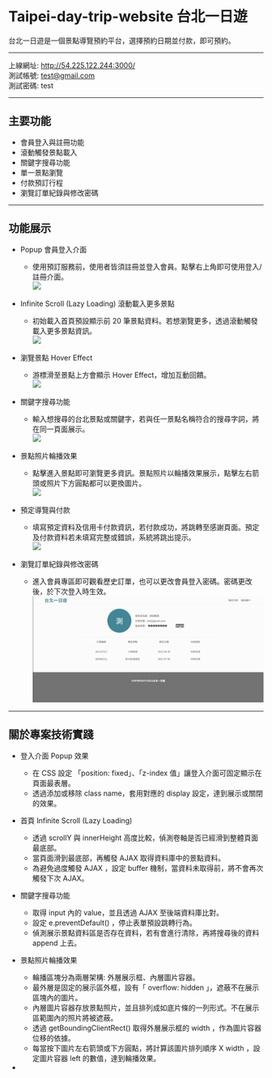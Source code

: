 # Taipei-day-trip-website 台北一日遊 
台北一日遊是一個景點導覽預約平台，選擇預約日期並付款，即可預約。  

----

上線網址: http://54.225.122.244:3000/  
測試帳號: test@gmail.com  
測試密碼: test  

----

## 主要功能  
+ 會員登入與註冊功能
+ 滾動觸發景點載入
+ 關鍵字搜尋功能
+ 單一景點瀏覽
+ 付款預訂行程
+ 瀏覽訂單紀錄與修改密碼

---

## 功能展示
+ Popup 會員登入介面
  + 使用預訂服務前，使用者皆須註冊並登入會員。點擊右上角即可使用登入/註冊介面。    
  ![](https://github.com/JulieYeeee/git-work/blob/main/popup1.gif)   
    
+ Infinite Scroll (Lazy Loading) 滾動載入更多景點  
  + 初始載入首頁預設顯示前 20 筆景點資料。若想瀏覽更多，透過滾動觸發載入更多景點資訊。  
  ![](https://github.com/JulieYeeee/git-work/blob/main/infinite%20scroll1.gif)  
     
+ 瀏覽景點 Hover Effect  
  + 游標滑至景點上方會顯示 Hover Effect，增加互動回饋。  
  ![](https://github.com/JulieYeeee/git-work/blob/main/hover1.gif)   
    
+ 關鍵字搜尋功能  
  + 輸入想搜尋的台北景點或關鍵字，若與任一景點名稱符合的搜尋字詞，將在同一頁面展示。  
  ![](https://github.com/JulieYeeee/git-work/blob/main/search1.gif)  
    
+ 景點照片輪播效果  
  + 點擊進入景點即可瀏覽更多資訊。景點照片以輪播效果展示，點擊左右箭頭或照片下方圓點都可以更換圖片。  
  ![](https://github.com/JulieYeeee/git-work/blob/main/view1.gif)  
    
+ 預定導覽與付款  
  + 填寫預定資料及信用卡付款資訊，若付款成功，將跳轉至感謝頁面。預定及付款資料若未填寫完整或錯誤，系統將跳出提示。  
  ![](https://github.com/JulieYeeee/git-work/blob/main/payment2.gif)  
    
+ 瀏覽訂單紀錄與修改密碼  
  + 進入會員專區即可觀看歷史訂單，也可以更改會員登入密碼。密碼更改後，於下次登入時生效。  
  ![](https://github.com/JulieYeeee/git-work/blob/main/password2.gif)  

----

## 關於專案技術實踐  
+ 登入介面 Popup 效果
  + 在 CSS 設定 「position: fixed」、「z-index 值」讓登入介面可固定顯示在頁面最表層。
  + 透過添加或移除 class name，套用對應的 display 設定，達到展示或關閉的效果。 

+ 首頁 Infinite Scroll (Lazy Loading)  
  + 透過 scrollY 與 innerHeight 高度比較，偵測卷軸是否已經滑到整體頁面最底部。
  + 當頁面滑到最底部，再觸發 AJAX 取得資料庫中的景點資料。
  + 為避免過度觸發 AJAX ，設定 buffer 機制，當資料未取得前，將不會再次觸發下次 AJAX。

+ 關鍵字搜尋功能
  + 取得 input 內的 value，並且透過 AJAX 至後端資料庫比對。
  + 設定 e.preventDefault() ，停止表單預設跳轉行為。
  + 偵測展示景點資料區是否存在資料，若有會進行清除，再將搜尋後的資料 append 上去。

+ 景點照片輪播效果  
  + 輪播區塊分為兩層架構: 外層展示框、內層圖片容器。
  + 最外層是固定的展示區外框，設有「 overflow: hidden 」，遮蔽不在展示區塊內的圖片。
  + 內層圖片容器存放景點照片，並且排列成如底片條的一列形式。不在展示區範圍內的照片將被遮蔽。
  + 透過 getBoundingClientRect() 取得外層展示框的 width ，作為圖片容器位移的依據。
  + 每當按下圖片左右箭頭或下方圓點，將計算該圖片排列順序 X width ，設定圖片容器 left 的數值，達到輪播效果。
 
+ 
